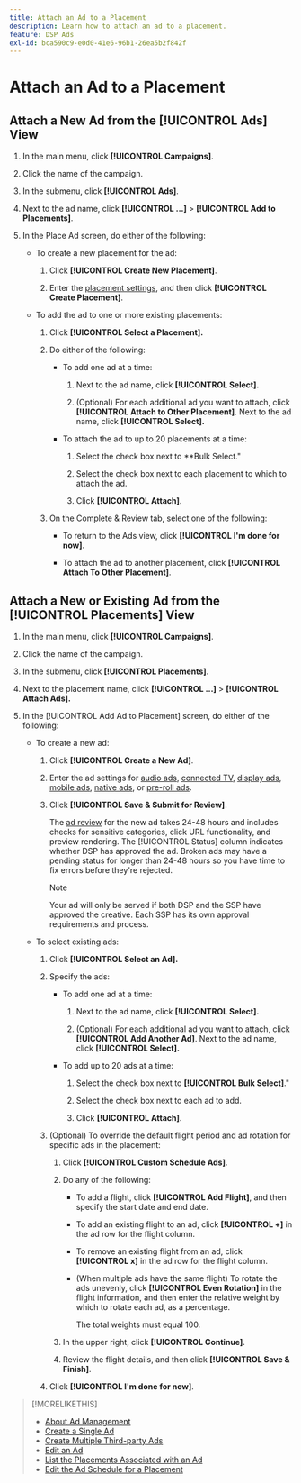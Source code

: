 ```yaml
---
title: Attach an Ad to a Placement
description: Learn how to attach an ad to a placement.
feature: DSP Ads
exl-id: bca590c9-e0d0-41e6-96b1-26ea5b2f842f
---
```

# Attach an Ad to a Placement

## Attach a New Ad from the [!UICONTROL Ads] View

1. In the main menu, click **[!UICONTROL Campaigns]**.

1. Click the name of the campaign.

1. In the submenu, click **[!UICONTROL Ads]**.

1. Next to the ad name, click  **[!UICONTROL ...]** > **[!UICONTROL Add to Placements]**.

1. In the Place Ad screen, do either of the following:

    * To create a new placement for the ad:

        1. Click **[!UICONTROL Create New Placement]**.

        1. Enter the [placement settings](/help/dsp/campaign-management/placements/placement-settings.md), and then click **[!UICONTROL Create Placement]**.

    * To add the ad to one or more existing placements:

        1. Click **[!UICONTROL Select a Placement].**

        1. Do either of the following:

            * To add one ad at a time:

                1. Next to the ad name, click **[!UICONTROL Select].**

                1. (Optional) For each additional ad you want to attach, click **[!UICONTROL Attach to Other Placement]**. Next to the ad name, click **[!UICONTROL Select].**

            * To attach the ad to up to 20 placements at a time:

                1. Select the check box next to **Bulk Select."

                1. Select the check box next to each placement to which to attach the ad.

                1. Click **[!UICONTROL Attach]**.

        1. On the Complete & Review tab, select one of the following:

            * To return to the Ads view, click **[!UICONTROL I'm done for now]**.

            * To attach the ad to another placement, click **[!UICONTROL Attach To Other Placement]**.

## Attach a New or Existing Ad from the [!UICONTROL Placements] View

1. In the main menu, click **[!UICONTROL Campaigns]**.

1. Click the name of the campaign.

1. In the submenu, click **[!UICONTROL Placements]**.

1. Next to the placement name, click  **[!UICONTROL ...]** > **[!UICONTROL Attach Ads].**

1. In the [!UICONTROL Add Ad to Placement] screen, do either of the following:

    * To create a new ad:

       1. Click **[!UICONTROL Create a New Ad]**.

       1. Enter the ad settings for [audio ads](ad-settings-audio.md), [connected TV](ad-settings-connected-tv.md), [display ads](ad-settings-display.md), [mobile ads](ad-settings-mobile.md), [native ads](ad-settings-native.md), or [pre-roll ads](ad-settings-pre-roll.md).

       1. Click **[!UICONTROL Save & Submit for Review]**.

           The [ad review](ad-about.md) for the new ad takes 24-48 hours and includes checks for sensitive categories, click URL functionality, and preview rendering. The [!UICONTROL Status] column indicates whether DSP has approved the ad. Broken ads may have a pending status for longer than 24-48 hours so you have time to fix errors before they're rejected.

           >[!NOTE]
           >
           >Your ad will only be served if both DSP and the SSP have approved the creative. Each SSP has its own approval requirements and process.

    * To select existing ads:

       1. Click **[!UICONTROL Select an Ad].**

       1. Specify the ads:

           * To add one ad at a time:

              1. Next to the ad name, click **[!UICONTROL Select].**

              1. (Optional) For each additional ad you want to attach, click **[!UICONTROL Add Another Ad]**. Next to the ad name, click **[!UICONTROL Select].**

           * To add up to 20 ads at a time:

              1. Select the check box next to **[!UICONTROL Bulk Select]**."

              1. Select the check box next to each ad to add.

              1. Click **[!UICONTROL Attach]**.

       1. (Optional) To override the default flight period and ad rotation for specific ads in the placement:

           1. Click **[!UICONTROL Custom Schedule Ads]**.

           1. Do any of the following:

               * To add a flight, click **[!UICONTROL Add Flight]**, and then specify the start date and end date.

               * To add an existing flight to an ad, click **[!UICONTROL +]** in the ad row for the flight column.

               * To remove an existing flight from an ad, click **[!UICONTROL x]** in the ad row for the flight column.

               * (When multiple ads have the same flight) To rotate the ads unevenly, click **[!UICONTROL Even Rotation]** in the flight information, and then enter the relative weight by which to rotate each ad, as a percentage.

                  The total weights must equal 100.

           1. In the upper right, click **[!UICONTROL Continue]**.

           1. Review the flight details, and then click **[!UICONTROL Save & Finish]**.

       1. Click **[!UICONTROL I'm done for now]**.

>[!MORELIKETHIS]
>
>* [About Ad Management](ad-about.md)
>* [Create a Single Ad](ad-create.md)
>* [Create Multiple Third-party Ads](ad-create-multiple.md)
>* [Edit an Ad](ad-edit.md)
>* [List the Placements Associated with an Ad](ad-list-placements.md)
>* [Edit the Ad Schedule for a Placement](/help/dsp/campaign-management/placements/placement-edit-ad-schedule.md)
